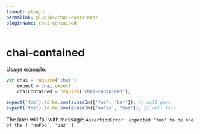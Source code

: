 ```yaml
---
layout: plugin
permalink: plugins/chai-contained/
pluginName: chai-contained
---
```


# chai-contained

Usage example:
``` javascript
var chai = require('chai')
  , expect = chai.expect
  , chaiContained = require('chai-contained');

expect('foo').to.be.containedIn(['foo', 'bar']); // will pass
expect('foo').to.be.containedIn(['noFoo', 'baz']); // will fail
```

The later will fail with message: `AssertionError: expected 'foo' to be one of the [ 'noFoo', 'baz' ]`
